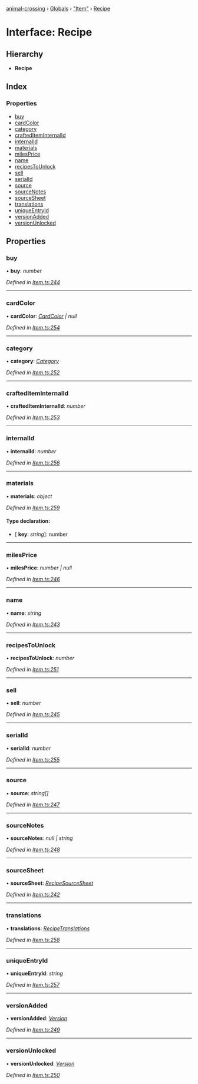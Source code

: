 [animal-crossing](../README.md) › [Globals](../globals.md) › ["Item"](../modules/_item_.md) › [Recipe](_item_.recipe.md)

# Interface: Recipe

## Hierarchy

* **Recipe**

## Index

### Properties

* [buy](_item_.recipe.md#buy)
* [cardColor](_item_.recipe.md#cardcolor)
* [category](_item_.recipe.md#category)
* [craftedItemInternalId](_item_.recipe.md#craftediteminternalid)
* [internalId](_item_.recipe.md#internalid)
* [materials](_item_.recipe.md#materials)
* [milesPrice](_item_.recipe.md#milesprice)
* [name](_item_.recipe.md#name)
* [recipesToUnlock](_item_.recipe.md#recipestounlock)
* [sell](_item_.recipe.md#sell)
* [serialId](_item_.recipe.md#serialid)
* [source](_item_.recipe.md#source)
* [sourceNotes](_item_.recipe.md#sourcenotes)
* [sourceSheet](_item_.recipe.md#sourcesheet)
* [translations](_item_.recipe.md#translations)
* [uniqueEntryId](_item_.recipe.md#uniqueentryid)
* [versionAdded](_item_.recipe.md#versionadded)
* [versionUnlocked](_item_.recipe.md#versionunlocked)

## Properties

###  buy

• **buy**: *number*

*Defined in [Item.ts:244](https://github.com/Norviah/animal-crossing/blob/8493ef6/module/types/Item.ts#L244)*

___

###  cardColor

• **cardColor**: *[CardColor](../enums/_item_.cardcolor.md) | null*

*Defined in [Item.ts:254](https://github.com/Norviah/animal-crossing/blob/8493ef6/module/types/Item.ts#L254)*

___

###  category

• **category**: *[Category](../enums/_item_.category.md)*

*Defined in [Item.ts:252](https://github.com/Norviah/animal-crossing/blob/8493ef6/module/types/Item.ts#L252)*

___

###  craftedItemInternalId

• **craftedItemInternalId**: *number*

*Defined in [Item.ts:253](https://github.com/Norviah/animal-crossing/blob/8493ef6/module/types/Item.ts#L253)*

___

###  internalId

• **internalId**: *number*

*Defined in [Item.ts:256](https://github.com/Norviah/animal-crossing/blob/8493ef6/module/types/Item.ts#L256)*

___

###  materials

• **materials**: *object*

*Defined in [Item.ts:259](https://github.com/Norviah/animal-crossing/blob/8493ef6/module/types/Item.ts#L259)*

#### Type declaration:

* \[ **key**: *string*\]: number

___

###  milesPrice

• **milesPrice**: *number | null*

*Defined in [Item.ts:246](https://github.com/Norviah/animal-crossing/blob/8493ef6/module/types/Item.ts#L246)*

___

###  name

• **name**: *string*

*Defined in [Item.ts:243](https://github.com/Norviah/animal-crossing/blob/8493ef6/module/types/Item.ts#L243)*

___

###  recipesToUnlock

• **recipesToUnlock**: *number*

*Defined in [Item.ts:251](https://github.com/Norviah/animal-crossing/blob/8493ef6/module/types/Item.ts#L251)*

___

###  sell

• **sell**: *number*

*Defined in [Item.ts:245](https://github.com/Norviah/animal-crossing/blob/8493ef6/module/types/Item.ts#L245)*

___

###  serialId

• **serialId**: *number*

*Defined in [Item.ts:255](https://github.com/Norviah/animal-crossing/blob/8493ef6/module/types/Item.ts#L255)*

___

###  source

• **source**: *string[]*

*Defined in [Item.ts:247](https://github.com/Norviah/animal-crossing/blob/8493ef6/module/types/Item.ts#L247)*

___

###  sourceNotes

• **sourceNotes**: *null | string*

*Defined in [Item.ts:248](https://github.com/Norviah/animal-crossing/blob/8493ef6/module/types/Item.ts#L248)*

___

###  sourceSheet

• **sourceSheet**: *[RecipeSourceSheet](../enums/_item_.recipesourcesheet.md)*

*Defined in [Item.ts:242](https://github.com/Norviah/animal-crossing/blob/8493ef6/module/types/Item.ts#L242)*

___

###  translations

• **translations**: *[RecipeTranslations](_item_.recipetranslations.md)*

*Defined in [Item.ts:258](https://github.com/Norviah/animal-crossing/blob/8493ef6/module/types/Item.ts#L258)*

___

###  uniqueEntryId

• **uniqueEntryId**: *string*

*Defined in [Item.ts:257](https://github.com/Norviah/animal-crossing/blob/8493ef6/module/types/Item.ts#L257)*

___

###  versionAdded

• **versionAdded**: *[Version](../enums/_item_.version.md)*

*Defined in [Item.ts:249](https://github.com/Norviah/animal-crossing/blob/8493ef6/module/types/Item.ts#L249)*

___

###  versionUnlocked

• **versionUnlocked**: *[Version](../enums/_item_.version.md)*

*Defined in [Item.ts:250](https://github.com/Norviah/animal-crossing/blob/8493ef6/module/types/Item.ts#L250)*
